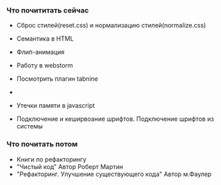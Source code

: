 ### Что почититать сейчас

- Сброс стилей(reset.css) и нормализацию стилей(normalize.css)

- Семантика в HTML

- Флип-анимация

- Работу в webstorm

- Посмотрить плагин tabnine
- 
- Утечки памяти в javascript

- Подключение и кеширвоание шрифтов. Подключение шрифтов из системы


### Что почитать потом
- Книги по рефакторингу
- "Чистый код" Автор Роберт Мартин
- "Рефакторинг. Улучшение существующего кода" Автор м.Фаулер 